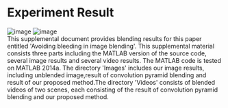 # Experiment Result

![image](https://github.com/hitminxuanwang/DeBleeding/blob/master/Images/flower/blended_convpyr.png)
![image](https://github.com/hitminxuanwang/DeBleeding/blob/master/Images/flower/blended_ours.png)<br>
This supplemental document provides blending results for this paper entitled 'Avoiding bleeding in image
blending'. This supplemental material consists three parts including the MATLAB version of the source code,
several image results and several video results. The MATLAB code  is tested on MATLAB 2014a. The directory 
'Images' includes our image results, including unblended image,result of convolution pyramid blending and
result of our proposed method.The directory 'Videos' consists  of blended videos of two scenes, each consisting of 
the result of  convolution pyramid blending and our proposed method.
